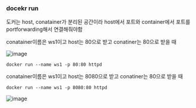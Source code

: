 ### docekr run

도커는 host, conatainer가 분리된 공간이라 host에서 포트와 container에서 포트를 portforwarding해서 연결해줘야함


conatainer이름은 ws1이고 host는 80으로 받고 conatiner는 80으로 받을 때

![image](https://user-images.githubusercontent.com/38831314/147845271-9754c0a2-dc59-4170-b143-20c983352bb5.png)


```
docker run --name ws1 -p 80:80 httpd
```

conatainer이름은 ws1이고 host는 8080으로 받고 conatiner는 80으로 받을 때

```
docker run --name ws1 -p 8080:80 httpd
```

![image](https://user-images.githubusercontent.com/38831314/147845265-36b0cea4-4991-4c93-99ff-37cb71d82c43.png)
